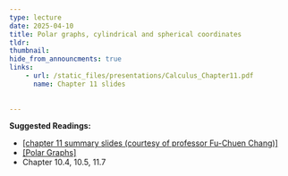 ```yaml
---
type: lecture
date: 2025-04-10
title: Polar graphs, cylindrical and spherical coordinates
tldr: 
thumbnail: 
hide_from_announcments: true
links: 
    - url: /static_files/presentations/Calculus_Chapter11.pdf
      name: Chapter 11 slides
      
      
---
```

**Suggested Readings:**
- [[chapter 11 summary slides (courtesy of professor Fu-Chuen Chang)]](/nsysu-calculus2/static_files/presentations/Chap11_Summary_Chinese.pdf)
- [[Polar Graphs]](https://www.geogebra.org/m/rYvqZqBshttps://demonstrations.wolfram.com/PolarTrace/)
- Chapter 10.4, 10.5, 11.7
